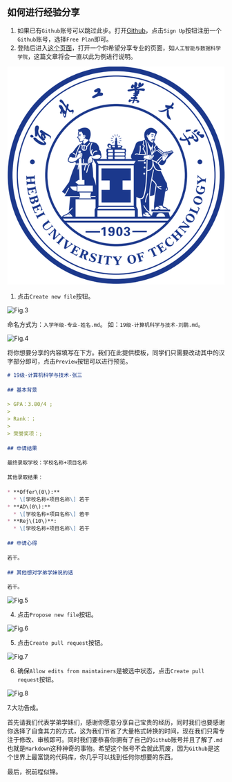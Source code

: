 ## 如何进行经验分享

1. 如果已有`Github`账号可以跳过此步。打开[Github](https://github.com)，点击`Sign Up`按钮注册一个`Github`账号，选择`Free Plan`即可。
2. 登陆后进入[这个页面](https://github.com/HEBUT-Manual/HEBUT-Manual)，打开一个你希望分享专业的页面，如``人工智能与数据科学学院``，这篇文章将会一直以此为例进行说明。

![Fig.1](picture/xiao-hui.png)

1. 点击`Create new file`按钮。

![Fig.3](src/img/003.png)

命名方式为：`入学年级-专业-姓名.md`。
如：`19级-计算机科学与技术-刘鹏.md`。

![Fig.4](src/img/004.png)

将你想要分享的内容填写在下方。我们在此提供模板，同学们只需要改动其中的汉字部分即可，点击`Preview`按钮可以进行预览。

```markdown
# 19级-计算机科学与技术-张三

## 基本背景

> GPA：3.80/4 ;
> 
> Rank：；
> 
> 荣誉奖项：;

## 申请结果

最终录取学校：学校名称+项目名称

其他录取结果：

* **Offer\(0\):**
  * \[学校名称+项目名称\] 若干
* **AD\(0\):**
  * \[学校名称+项目名称\] 若干
* **Rej\(10\)**:
  * \[学校名称+项目名称\] 若干

## 申请心得

若干。

## 其他想对学弟学妹说的话

若干。
```

![Fig.5](src/img/005.png)

4. 点击`Propose new file`按钮。

![Fig.6](src/img/006.png)

5. 点击`Create pull request`按钮。

![Fig.7](src/img/007.png)

6. 确保`Allow edits from maintainers`是被选中状态，点击`Create pull request`按钮。

![Fig.8](src/img/008.png)

7.大功告成。

首先请我们代表学弟学妹们，感谢你愿意分享自己宝贵的经历，同时我们也要感谢你选择了自食其力的方式，这为我们节省了大量格式转换的时间，现在我们只需专注于修改、审核即可。同时我们要恭喜你拥有了自己的`Github`账号并且了解了`.md`也就是`Markdown`这种神奇的事物。希望这个账号不会就此荒废，因为`Github`是这个世界上最富饶的代码库，你几乎可以找到任何你想要的东西。

最后，祝前程似锦。

